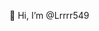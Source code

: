 👋 Hi, I’m @Lrrrr549

<!---
Lrrrr549/Lrrrr549 is a ✨ special ✨ repository because its `README.md` (this file) appears on your GitHub profile.
You can click the Preview link to take a look at your changes.
--->
